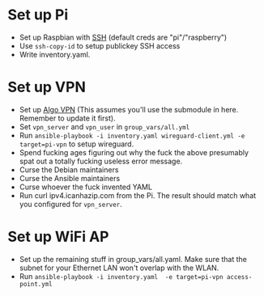 # Set up Pi
- Set up Raspbian with
  [SSH](https://www.raspberrypi.org/documentation/remote-access/ssh/) (default
  creds are "pi"/"raspberry")
- Use `ssh-copy-id` to setup publickey SSH access
- Write inventory.yaml.

# Set up VPN
- Set up [Algo VPN](https://github.com/trailofbits/algo) (This assumes you'll
  use the submodule in here. Remember to update it first).
- Set `vpn_server` and `vpn_user` in `group_vars/all.yml`
- Run `ansible-playbook -i inventory.yaml wireguard-client.yml -e target=pi-vpn`
  to setup wireguard.
- Spend fucking ages figuring out why the fuck the above presumably spat out a
  totally fucking useless error message.
- Curse the Debian maintainers
- Curse the Ansible maintainers
- Curse whoever the fuck invented YAML
- Run curl ipv4.icanhazip.com from the Pi. The result should match what you
  configured for `vpn_server`.

# Set up WiFi AP
- Set up the remaining stuff in group_vars/all.yaml. Make sure that the subnet
  for your Ethernet LAN won't overlap with the WLAN.
- Run `ansible-playbook -i inventory.yaml  -e target=pi-vpn access-point.yml`
